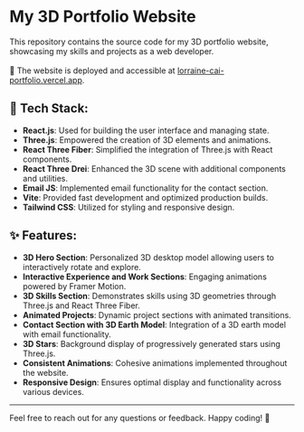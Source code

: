 # My 3D Portfolio Website
This repository contains the source code for my 3D portfolio website, showcasing my skills and projects as a web developer.<br/><br/>
🌸 The website is deployed and accessible at [lorraine-cai-portfolio.vercel.app](https://lorraine-cai-portfolio.vercel.app/).


## 🧰 Tech Stack:
- **React.js**: Used for building the user interface and managing state.
- **Three.js**: Empowered the creation of 3D elements and animations.
- **React Three Fiber**: Simplified the integration of Three.js with React components.
- **React Three Drei**: Enhanced the 3D scene with additional components and utilities.
- **Email JS**: Implemented email functionality for the contact section.
- **Vite**: Provided fast development and optimized production builds.
- **Tailwind CSS**: Utilized for styling and responsive design.

## ✨ Features:
- **3D Hero Section**: Personalized 3D desktop model allowing users to interactively rotate and explore.
- **Interactive Experience and Work Sections**: Engaging animations powered by Framer Motion.
- **3D Skills Section**: Demonstrates skills using 3D geometries through Three.js and React Three Fiber.
- **Animated Projects**: Dynamic project sections with animated transitions.
- **Contact Section with 3D Earth Model**: Integration of a 3D earth model with email functionality.
- **3D Stars**: Background display of progressively generated stars using Three.js.
- **Consistent Animations**: Cohesive animations implemented throughout the website.
- **Responsive Design**: Ensures optimal display and functionality across various devices.

----------------
Feel free to reach out for any questions or feedback. Happy coding! 🚀